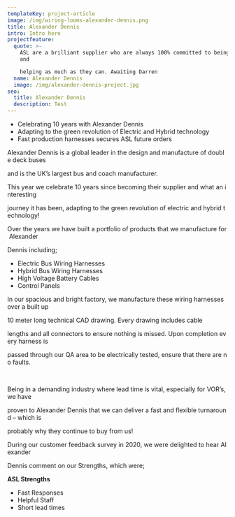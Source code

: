 ```yaml
---
templateKey: project-article
image: /img/wiring-looms-alexander-dennis.png
title: Alexander Dennis
intro: Intro here
projectfeature:
  quote: >-
    ASL are a brilliant supplier who are always 100% committed to being flexible
    and 

    helping as much as they can. Awaiting Darren
  name: Alexander Dennis
  image: /img/alexander-dennis-project.jpg
seo:
  title: Alexander Dennis
  description: Test
---
```

* Celebrating 10 years with Alexander Dennis
* Adapting to the green revolution of Electric and Hybrid technology
* Fast production harnesses secures ASL future orders 

Alexander Dennis is a global leader in the design and manufacture of double deck buses 

and is the UK’s largest bus and coach manufacturer. ![](<>) ​

This year we celebrate 10 years since becoming their supplier and what an interesting 

journey it has been, adapting to the green revolution of electric and hybrid technology!​

Over the years we have built a portfolio of products that we manufacture for Alexander 

Dennis including; ​ 



* Electric Bus Wiring Harnesses 
* Hybrid Bus Wiring Harnesses 
* High Voltage Battery Cables 
* Control Panels​

In our spacious and bright factory, we manufacture these wiring harnesses over a built up 

10 meter long technical CAD drawing. Every drawing includes cable 

lengths and all connectors to ensure nothing is missed. Upon completion every harness is 

passed through our QA area to be electrically tested, ensure that there are no faults. ​

​

Being in a demanding industry where lead time is vital, especially for VOR’s, we have 

proven to Alexander Dennis that we can deliver a fast and flexible turnaround – which is 

probably why they continue to buy from us!

During our customer feedback survey in 2020, we were delighted to hear Alexander 

Dennis comment on our Strengths, which were; ​



**ASL Strengths​**

* Fast Responses 
* Helpful Staff 
* Short lead times​